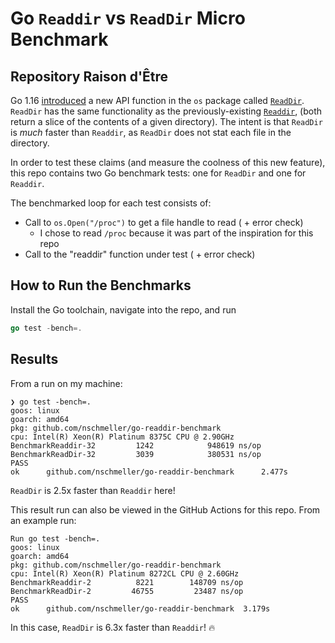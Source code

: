 # Go `Readdir` vs `ReadDir` Micro Benchmark

## Repository Raison d'Être

Go 1.16 [introduced](https://go.dev/doc/go1.16#:~:text=The%20package%20defines,File.ReadDir.)
a new API function in the `os` package called [`ReadDir`](https://pkg.go.dev/os#File.ReadDir).
`ReadDir` has the same functionality as the previously-existing
[`Readdir`](https://pkg.go.dev/os#File.Readdir), (both return a slice of
the contents of a given directory). The intent is that `ReadDir` is _much_
faster than `Readdir`, as `ReadDir` does not stat each file in the directory.

In order to test these claims (and measure the coolness of this new feature),
this repo contains two Go benchmark tests: one for `ReadDir` and one for `Readdir`.

The benchmarked loop for each test consists of:

* Call to `os.Open("/proc")` to get a file handle to read ( + error check)
  * I chose to read `/proc` because it was part of the inspiration for this repo
* Call to the "readdir" function under test ( + error check)

## How to Run the Benchmarks

Install the Go toolchain, navigate into the repo, and run

```go
go test -bench=.
```

## Results

From a run on my machine:

```console
❯ go test -bench=.
goos: linux
goarch: amd64
pkg: github.com/nschmeller/go-readdir-benchmark
cpu: Intel(R) Xeon(R) Platinum 8375C CPU @ 2.90GHz
BenchmarkReaddir-32         1242            948619 ns/op
BenchmarkReadDir-32         3039            380531 ns/op
PASS
ok      github.com/nschmeller/go-readdir-benchmark      2.477s
```

`ReadDir` is 2.5x faster than `Readdir` here!

This result run can also be viewed in the GitHub Actions for this repo.
From an example run:

```console
Run go test -bench=.
goos: linux
goarch: amd64
pkg: github.com/nschmeller/go-readdir-benchmark
cpu: Intel(R) Xeon(R) Platinum 8272CL CPU @ 2.60GHz
BenchmarkReaddir-2   	    8221	    148709 ns/op
BenchmarkReadDir-2   	   46755	     23487 ns/op
PASS
ok  	github.com/nschmeller/go-readdir-benchmark	3.179s
```

In this case, `ReadDir` is 6.3x faster than `Readdir`! 🔥
